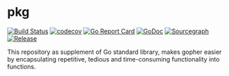 # pkg

[![Build Status](https://github.com/jin06/pkg/workflows/test.yml/badge.svg?branch=main)](https://github.com/jin06/pkg/actions/workflows/test.yml?query=branch%3Amain)
[![codecov](https://codecov.io/gh/jin06/pkg/graph/badge.svg?token=JMSO7Q0940)](https://codecov.io/gh/jin06/pkg)
[![Go Report Card](https://goreportcard.com/badge/github.com/jin06/pkg)](https://goreportcard.com/report/github.com/jin06/pkg)
[![GoDoc](https://pkg.go.dev/badge/github.com/jin06/pkg?status.svg)](https://pkg.go.dev/github.com/jin06/pkg?tab=doc)
[![Sourcegraph](https://sourcegraph.com/github.com/jin06/pkg/-/badge.svg)](https://sourcegraph.com/github.com/jin06/pkg?badge)
[![Release](https://img.shields.io/github/release/jin06/pkg.svg?style=flat-square)](https://github.com/jin06/pkg/releases)


This repository as supplement of Go standard library, makes gopher easier by encapsulating repetitive, tedious and time-consuming functionality into functions.

